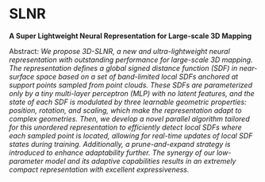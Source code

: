 # SLNR
**A Super Lightweight Neural Representation for Large-scale 3D Mapping**

Abstract: *We propose 3D-SLNR, a new and ultra-lightweight neural representation with outstanding performance for large-scale 3D mapping. The representation defines a global signed distance function (SDF) in near-surface space based on a set of band-limited local SDFs anchored at support points sampled from point clouds. These SDFs are parameterized only by a tiny multi-layer perceptron (MLP) with no latent features, and the state of each SDF is modulated by three learnable geometric properties: position, rotation, and scaling, which make the representation adapt to complex geometries. Then, we develop a novel parallel algorithm tailored for this unordered representation to efficiently detect local SDFs where each sampled point is located, allowing for real-time updates of local SDF states during training. Additionally, a prune-and-expand strategy is introduced to enhance adaptability further. The synergy of our low-parameter model and its adaptive capabilities results in an extremely compact representation with excellent expressiveness.*

